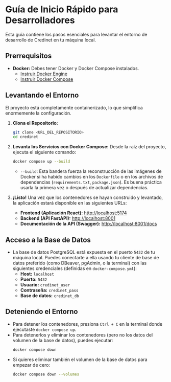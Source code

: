 # Guía de Inicio Rápido para Desarrolladores

Esta guía contiene los pasos esenciales para levantar el entorno de desarrollo de Credinet en tu máquina local.

## Prerrequisitos

-   **Docker:** Debes tener Docker y Docker Compose instalados.
    -   [Instruir Docker Engine](https://docs.docker.com/engine/install/)
    -   [Instruir Docker Compose](https://docs.docker.com/compose/install/)

## Levantando el Entorno

El proyecto está completamente containerizado, lo que simplifica enormemente la configuración.

1.  **Clona el Repositorio:**
    ```bash
    git clone <URL_DEL_REPOSITORIO>
    cd credinet
    ```

2.  **Levanta los Servicios con Docker Compose:**
    Desde la raíz del proyecto, ejecuta el siguiente comando:
    ```bash
    docker compose up --build
    ```
    -   `--build`: Esta bandera fuerza la reconstrucción de las imágenes de Docker si ha habido cambios en los `Dockerfile` o en los archivos de dependencias (`requirements.txt`, `package.json`). Es buena práctica usarla la primera vez o después de actualizar dependencias.

3.  **¡Listo!** Una vez que los contenedores se hayan construido y levantado, la aplicación estará disponible en las siguientes URLs:

    -   **Frontend (Aplicación React):** [http://localhost:5174](http://localhost:5174)
    -   **Backend (API FastAPI):** [http://localhost:8001](http://localhost:8001)
    -   **Documentación de la API (Swagger):** [http://localhost:8001/docs](http://localhost:8001/docs)

## Acceso a la Base de Datos

-   La base de datos PostgreSQL está expuesta en el puerto `5432` de tu máquina local. Puedes conectarte a ella usando tu cliente de base de datos preferido (como DBeaver, pgAdmin, o la terminal) con las siguientes credenciales (definidas en `docker-compose.yml`):
    -   **Host:** `localhost`
    -   **Puerto:** `5432`
    -   **Usuario:** `credinet_user`
    -   **Contraseña:** `credinet_pass`
    -   **Base de datos:** `credinet_db`

## Deteniendo el Entorno

-   Para detener los contenedores, presiona `Ctrl + C` en la terminal donde ejecutaste `docker compose up`.
-   Para detenerlos y eliminar los contenedores (pero no los datos del volumen de la base de datos), puedes ejecutar:
    ```bash
    docker compose down
    ```
-   Si quieres eliminar también el volumen de la base de datos para empezar de cero:
    ```bash
    docker compose down --volumes
    ```
